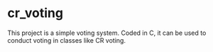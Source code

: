 # cr_voting
This project is a simple voting system. Coded in C, it can be used to conduct voting in classes like CR voting.
